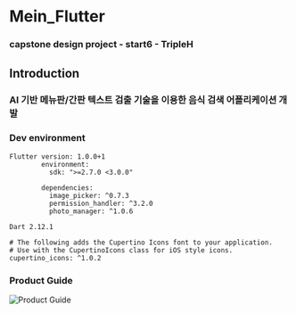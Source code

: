 # Mein_Flutter

### capstone design project - start6 - TripleH

## Introduction
### AI 기반 메뉴판/간판 텍스트 검출 기술을 이용한 음식 검색 어플리케이션 개발

### Dev environment
```
Flutter version: 1.0.0+1
        environment:
          sdk: ">=2.7.0 <3.0.0"

        dependencies:
          image_picker: ^0.7.3
          permission_handler: ^3.2.0
          photo_manager: ^1.0.6

Dart 2.12.1

# The following adds the Cupertino Icons font to your application.
# Use with the CupertinoIcons class for iOS style icons.
cupertino_icons: ^1.0.2
```
### Product Guide
![Product Guide](https://drive.google.com/file/d/1nBP87ucpOY4FX5llEfg0koc67p7j5MCH/view?usp=sharing)
